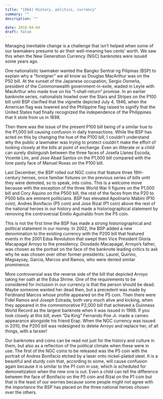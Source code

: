 ```yaml
---
title: "[664] History, politics, currency"
summary: ""
description: ""

date: 2018-04-04
draft: false
---
```


Managing inevitable change is a challenge that isn’t helped when some of our lawmakers presume to air their well-meaning two cents’ worth. We saw this when the New Generation Currency (NGC) banknotes were issued some years ago.

One nationalistic lawmaker wanted the Bangko Sentral ng Pilipinas (BSP) to explain why a “foreigner” we all know as Douglas MacArthur was on the P50 bill. At the sunset of the Japanese occupation, Sergio Osmeña, president of the Commonwealth government-in-exile, waded in Leyte with MacArthur who made true on his “I-shall-return” promise. In an earlier banknote series, nationalists howled over the Stars and Stripes on the P100 bill until BSP clarified that the vignette depicted July 4, 1946, when the American flag was lowered and the Philippine flag raised to signify that the United States had finally recognized the independence of the Philippines that it stole from us in 1898.

Then there was the issue of the present P100 bill being of a similar hue to the P1,000 bill causing confusion in daily transactions. While the BSP has acted on this by changing the hue of the P100 bill, I couldn’t understand why the public a lawmaker was trying to protect couldn’t make the effort of looking closely at the bills at point of exchange. Even an illiterate or a child can surely distinguish between the three faces of Josefa Llanes Escoda, Vicente Lim, and Jose Abad Santos on the P1,000 bill compared with the lone pasty face of Manuel Roxas on the P100 bill.

Last December, the BSP rolled out NGC coins that feature three 19th-century heroes, once familiar fixtures on the previous series of bills until they were demoted, so to speak, into coins. This is a welcome move because with the exception of the three World War II figures on the P1,000 bill and Cory Aquino on the P500 bill, the rest of the faces from the P20 to P500 bills are eminent politicians. BSP has elevated Apolinario Mabini (P10 coin), Andres Bonifacio (P5 coin) and Jose Rizal (P1 coin) above the rest of the national heroes in our history and made a historiographical statement by removing the controversial Emilio Aguinaldo from the P5 coin.

This is not the first time the BSP has made a strong historiographical and political statement in our money. In 2002, the BSP added a new denomination to the existing currency with the P200 bill that featured events in the 2001 Edsa Revolution that swept then Vice President Gloria Macapagal Arroyo to the presidency. Diosdado Macapagal, Arroyo’s father, was chosen as the portrait on the face of the banknote leading critics to ask why he was chosen over other former presidents: Laurel, Quirino, Magsaysay, Garcia, Marcos and Ramos, who were denied similar prominence.

More controversial was the reverse side of the bill that depicted Arroyo taking her oath at the Edsa Shrine. One of the requirements to be considered for inclusion in our currency is that the person should be dead. Maybe someone wanted her dead then, but a precedent was made by Ferdinand Marcos whose profile appeared on the P5 coin. Then there were Fidel Ramos and Joseph Estrada, both very much alive and kicking, when they appeared in the commemorative P2,000 bill that achieved a Guinness World Record as the largest banknote when it was issued in 1998. If you look closely at this bill, even “Da King” Fernando Poe Jr. made a cameo appearance alongside his friend Erap. When the NGC currency was issued in 2010, the P200 bill was redesigned to delete Arroyo and replace her, of all things, with a tarsier!

Our banknotes and coins can be read not just for the history and culture in them, but also as a reflection of the political climate when these were in use. The first of the NGC coins to be released was the P5 coin with the portrait of Andres Bonifacio etched by a laser onto nickel-plated steel. It is a beautiful and sturdy coin that, according to some, will cause confusion again because it is similar to the P1 coin in use, which is scheduled for demonetization when the new one is out. Even a child can tell the difference between the face of Bonifacio on the P5 coin and Rizal on the P1 coin but that is the least of our worries because some people might not agree with the importance the BSP has placed on the three national heroes chosen over the others.
